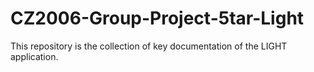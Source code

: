 # CZ2006-Group-Project-5tar-Light
This repository is the collection of key documentation of the LIGHT application.

